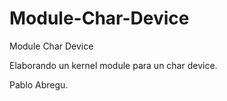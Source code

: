 # Module-Char-Device
Module Char Device

Elaborando un kernel module para un char device.

Pablo Abregu.
